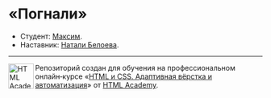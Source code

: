 # «Погнали»

* Студент: [Максим](https://htmlacademy.ru/profile/id1483111).
* Наставник: [Натали Белоева](https://htmlacademy.ru/profile/id1123699).

---

<a href="https://htmlacademy.ru/intensive/adaptive"><img align="left" width="50" height="50" alt="HTML Academy" src="https://dl.dropboxusercontent.com/scl/fi/7cwehiqku8nw3iuk8l5g8/logo-html-academy.png?rlkey=nhryy31y0s3gxu20ag4read52"></a>

Репозиторий создан для обучения на профессиональном онлайн‑курсе «[HTML и CSS. Адаптивная вёрстка и автоматизация](https://htmlacademy.ru/intensive/adaptive)» от [HTML Academy](https://htmlacademy.ru).
